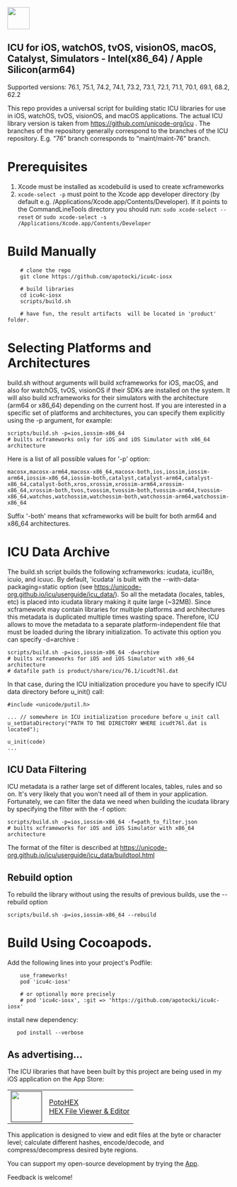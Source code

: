 [<img src="https://api.gitsponsors.com/api/badge/img?id=324399578" height="50">](https://api.gitsponsors.com/api/badge/link?p=NPm72L5W9c80lAgUQC9ZFEpobk+WRpTTSKcfPjatfgvYxs/lV9+RVq8iRrDTCF1crxRto6Urf3Ajf62Js3xpY6alyY7zo5YKBJ3weoOy0kDxI0rOPcM8k7cycG0KQARh0xNbR5LWm4etM19sL13aPQ==)

## ICU for iOS, watchOS, tvOS, visionOS, macOS, Catalyst, Simulators - Intel(x86_64) / Apple Silicon(arm64)

Supported versions: 76.1, 75.1, 74.2, 74.1, 73.2, 73.1, 72.1, 71.1, 70.1, 69.1, 68.2, 62.2

This repo provides a universal script for building static ICU libraries for use in iOS, watchOS, tvOS, visionOS, and macOS applications. The actual ICU library version is taken from https://github.com/unicode-org/icu . The branches of the repository generally correspond to the branches of the ICU repository. E.g. "76" branch corresponds to "maint/maint-76" branch.

# Prerequisites
  1) Xcode must be installed as xcodebuild is used to create xcframeworks
  2) ```xcode-select -p``` must point to the Xcode app developer directory (by default e.g. /Applications/Xcode.app/Contents/Developer). If it points to the CommandLineTools directory you should run:
  ```sudo xcode-select --reset``` or ```sudo xcode-select -s /Applications/Xcode.app/Contents/Developer```
  
# Build Manually
```
    # clone the repo
    git clone https://github.com/apotocki/icu4c-iosx
    
    # build libraries
    cd icu4c-iosx
    scripts/build.sh

    # have fun, the result artifacts  will be located in 'product' folder.
```    
# Selecting Platforms and Architectures
build.sh without arguments will build xcframeworks for iOS, macOS, and also for watchOS, tvOS, visionOS if their SDKs are installed on the system. It will also build xcframeworks for their simulators with the architecture (arm64 or x86_64) depending on the current host.
If you are interested in a specific set of platforms and architectures, you can specify them explicitly using the -p argument, for example:
```
scripts/build.sh -p=ios,iossim-x86_64
# builts xcframeworks only for iOS and iOS Simulator with x86_64 architecture
```
Here is a list of all possible values for '-p' option:
```
macosx,macosx-arm64,macosx-x86_64,macosx-both,ios,iossim,iossim-arm64,iossim-x86_64,iossim-both,catalyst,catalyst-arm64,catalyst-x86_64,catalyst-both,xros,xrossim,xrossim-arm64,xrossim-x86_64,xrossim-both,tvos,tvossim,tvossim-both,tvossim-arm64,tvossim-x86_64,watchos,watchossim,watchossim-both,watchossim-arm64,watchossim-x86_64
```
Suffix '-both' means that xcframeworks will be built for both arm64 and x86_64 architectures.

# ICU Data Archive
The build.sh script builds the following xcframeworks: icudata, icui18n, icuio, and icuuc.
By default, 'icudata' is built with the --with-data-packaging=static option (see https://unicode-org.github.io/icu/userguide/icu_data/). So all the metadata (locales, tables, etc) is placed into icudata library making it quite large (~32MB). Since xcframework may contain libraries for multiple platforms and architectures this metadata is duplicated multiple times wasting space. Therefore, ICU allows to move the metadata to a separate platform-independent file that must be loaded during the library initialization. To activate this option you can specify -d=archive :
```
scripts/build.sh -p=ios,iossim-x86_64 -d=archive
# builts xcframeworks for iOS and iOS Simulator with x86_64 architecture
# datafile path is product/share/icu/76.1/icudt76l.dat
```
In that case, during the ICU initialization procedure you have to specify ICU data directory before u_init() call:

```
#include <unicode/putil.h>

... // somewhere in ICU initialization procedure before u_init call
u_setDataDirectory("PATH TO THE DIRECTORY WHERE icudt76l.dat is located");

u_init(code)
...
```

## ICU Data Filtering
ICU metadata is a rather large set of different locales, tables, rules and so on. It's very likely that you won't need all of them in your application. Fortunately, we can filter the data we need when building the icudata library by specifying the filter with the -f option:
```
scripts/build.sh -p=ios,iossim-x86_64 -f=path_to_filter.json
# builts xcframeworks for iOS and iOS Simulator with x86_64 architecture
```
The format of the filter is described at https://unicode-org.github.io/icu/userguide/icu_data/buildtool.html

## Rebuild option
To rebuild the library without using the results of previous builds, use the --rebuild option
```
scripts/build.sh -p=ios,iossim-x86_64 --rebuild

```

# Build Using Cocoapods.
Add the following lines into your project's Podfile:
```
    use_frameworks!
    pod 'icu4c-iosx'
    
    # or optionally more precisely
    # pod 'icu4c-iosx', :git => 'https://github.com/apotocki/icu4c-iosx'
```    
install new dependency:
```
   pod install --verbose
```

## As advertising...
The ICU libraries that have been built by this project are being used in my iOS application on the App Store:

[<table align="center" border=0 cellspacing=0 cellpadding=0><tr><td><img src="https://is4-ssl.mzstatic.com/image/thumb/Purple112/v4/78/d6/f8/78d6f802-78f6-267a-8018-751111f52c10/AppIcon-0-1x_U007emarketing-0-10-0-85-220.png/460x0w.webp" width="70"/></td><td><a href="https://apps.apple.com/us/app/potohex/id1620963302">PotoHEX</a><br>HEX File Viewer & Editor</td><tr></table>]()

This application is designed to view and edit files at the byte or character level; calculate different hashes, encode/decode, and compress/decompress desired byte regions.
  
You can support my open-source development by trying the [App](https://apps.apple.com/us/app/potohex/id1620963302).

Feedback is welcome!
